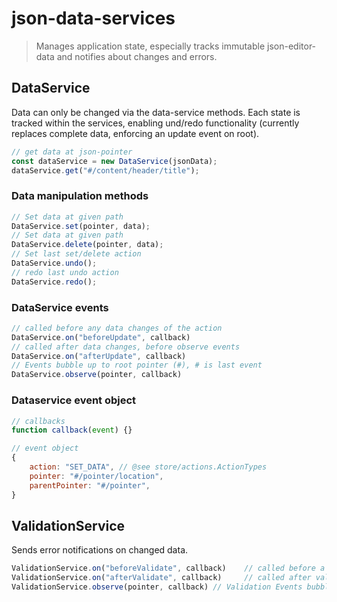 # json-data-services

> Manages application state, especially tracks immutable json-editor-data and notifies about changes and errors.


## DataService

Data can only be changed via the data-service methods. Each state is tracked within the services, enabling und/redo functionality (currently replaces complete data, enforcing an update event on root).

```js
// get data at json-pointer
const dataService = new DataService(jsonData);
dataService.get("#/content/header/title");
```

### Data manipulation methods

```js
// Set data at given path
DataService.set(pointer, data);
// Set data at given path
DataService.delete(pointer, data);
// Set last set/delete action
DataService.undo();
// redo last undo action
DataService.redo();
```

### DataService events

```js
// called before any data changes of the action
DataService.on("beforeUpdate", callback)
// called after data changes, before observe events 
DataService.on("afterUpdate", callback) 
// Events bubble up to root pointer (#), # is last event
DataService.observe(pointer, callback) 
```


### Dataservice event object

```js
// callbacks
function callback(event) {}
```

```js
// event object
{
    action: "SET_DATA", // @see store/actions.ActionTypes
    pointer: "#/pointer/location",
    parentPointer: "#/pointer",
}
```


## ValidationService

Sends error notifications on changed data.

```js
ValidationService.on("beforeValidate", callback)    // called before a next validation - used to remove errors
ValidationService.on("afterValidate", callback)     // called after validation - used to remove errors
ValidationService.observe(pointer, callback) // Validation Events bubble up to root pointer (#)
```
